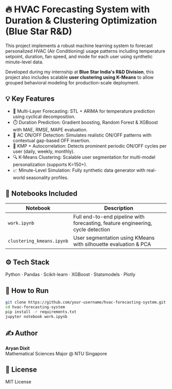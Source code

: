 # 🔥 HVAC Forecasting System with Duration & Clustering Optimization (Blue Star R&D)

This project implements a robust machine learning system to forecast personalized HVAC (Air Conditioning) usage patterns including temperature setpoint, duration, fan speed, and mode for each user using synthetic minute-level data.

Developed during my internship at **Blue Star India's R&D Division**, this project also includes scalable **user clustering using K-Means** to allow grouped behavioral modeling for production-scale deployment.

## 💡 Key Features

- 🧠 Multi-Layer Forecasting: STL + ARIMA for temperature prediction using cyclical decomposition.
- ⏱️ Duration Prediction: Gradient boosting, Random Forest & XGBoost with MAE, RMSE, MAPE evaluation.
- 🔌 AC ON/OFF Detection: Simulates realistic ON/OFF patterns with contextual gap-based OFF insertion.
- 🔁 KMP + Autocorrelation: Detects prominent periodic ON/OFF cycles per user (daily, weekly, monthly).
- 🔍 K-Means Clustering: Scalable user segmentation for multi-model personalization (supports K=150+).
- 📈 Minute-Level Simulation: Fully synthetic data generator with real-world seasonality profiles.

## 🧪 Notebooks Included

| Notebook | Description |
|----------|-------------|
| `work.ipynb` | Full end-to-end pipeline with forecasting, feature engineering, cycle detection |
| `clustering_kmeans.ipynb` | User segmentation using KMeans with silhouette evaluation & PCA |

## ⚙️ Tech Stack

Python · Pandas · Scikit-learn · XGBoost · Statsmodels · Plotly

## 🚀 How to Run

```bash
git clone https://github.com/your-username/hvac-forecasting-system.git
cd hvac-forecasting-system
pip install -r requirements.txt
jupyter notebook work.ipynb
```

## ✍️ Author

**Aryan Dixit**   
Mathematical Sciences Major @ NTU Singapore

## 📄 License

MIT License
